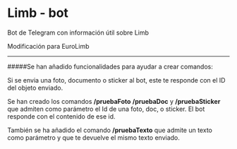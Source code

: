 # Limb - bot

Bot de Telegram con información útil sobre Limb

Modificación para EuroLimb

---

#####Se han añadido funcionalidades para ayudar a crear comandos:

Si se envia una foto, documento o sticker al bot, este te responde con el ID del objeto enviado.
  
Se han creado los comandos <strong>/pruebaFoto</strong> <strong>/pruebaDoc</strong> y <strong>/pruebaSticker</strong> que admiten como parámetro el Id de una foto, doc, o sticker. El bot responde con el contenido de ese id.
  
También se ha añadido el comando <strong>/pruebaTexto</strong> que admite un texto como parámetro y que te devuelve el mismo texto enviado.
  
  
